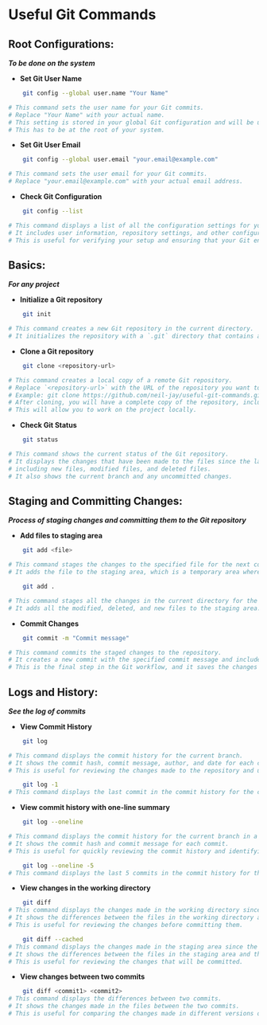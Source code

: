 # Useful Git Commands

## Root Configurations:
***To be done on the system***

- **Set Git User Name**
```bash
    git config --global user.name "Your Name"

# This command sets the user name for your Git commits.
# Replace "Your Name" with your actual name.
# This setting is stored in your global Git configuration and will be used for all your Git commits.
# This has to be at the root of your system.
```
- **Set Git User Email**
```bash
    git config --global user.email "your.email@example.com"

# This command sets the user email for your Git commits.
# Replace "your.email@example.com" with your actual email address.
```
- **Check Git Configuration**
```bash
    git config --list

# This command displays a list of all the configuration settings for your Git environment.
# It includes user information, repository settings, and other configurations that affect how Git operates.
# This is useful for verifying your setup and ensuring that your Git environment is configured correctly.
```
## Basics:
***For any project***

- **Initialize a Git repository**
```bash
    git init

# This command creates a new Git repository in the current directory.
# It initializes the repository with a `.git` directory that contains all the necessary metadata and configuration files.
```
- **Clone a Git repository**
```bash
    git clone <repository-url>

# This command creates a local copy of a remote Git repository.
# Replace `<repository-url>` with the URL of the repository you want to clone.
# Example: git clone https://github.com/neil-jay/useful-git-commands.git
# After cloning, you will have a complete copy of the repository, including its history, branches, and files
# This will allow you to work on the project locally.
```
- **Check Git Status**
```bash
    git status

# This command shows the current status of the Git repository.
# It displays the changes that have been made to the files since the last commit,
# including new files, modified files, and deleted files.
# It also shows the current branch and any uncommitted changes.
```

## Staging and Committing Changes:
***Process of staging changes and committing them to the Git repository***

- **Add files to staging area**
```bash
    git add <file>

# This command stages the changes to the specified file for the next commit.
# It adds the file to the staging area, which is a temporary area where you can prepare changes for commit.

    git add .

# This command stages all the changes in the current directory for the next commit.
# It adds all the modified, deleted, and new files to the staging area.
```
- **Commit Changes**
```bash
    git commit -m "Commit message"

# This command commits the staged changes to the repository.
# It creates a new commit with the specified commit message and includes all the staged changes.
# This is the final step in the Git workflow, and it saves the changes to the repository.
```
## Logs and History:
***See the log of commits***

- **View Commit History**
```bash
    git log

# This command displays the commit history for the current branch.
# It shows the commit hash, commit message, author, and date for each commit.
# This is useful for reviewing the changes made to the repository and understanding the commit history.

    git log -1
# This command displays the last commit in the commit history for the current branch in a detailed format.
```
- **View commit history with one-line summary**
```bash
    git log --oneline

# This command displays the commit history for the current branch in a one-line summary format.
# It shows the commit hash and commit message for each commit.
# This is useful for quickly reviewing the commit history and identifying the changes made in each commit.

    git log --oneline -5
# This command displays the last 5 commits in the commit history for the current branch in a one-line summary format.
```
- **View changes in the working directory**
```bash
    git diff
# This command displays the changes made in the working directory since the last commit.
# It shows the differences between the files in the working directory and the files in the staging area.
# This is useful for reviewing the changes before committing them.

    git diff --cached
# This command displays the changes made in the staging area since the last commit.
# It shows the differences between the files in the staging area and the files in the last commit.
# This is useful for reviewing the changes that will be committed.
```
- **View changes between two commits**
```bash
    git diff <commit1> <commit2>
# This command displays the differences between two commits.
# It shows the changes made in the files between the two commits.
# This is useful for comparing the changes made in different versions of the codebase.
```